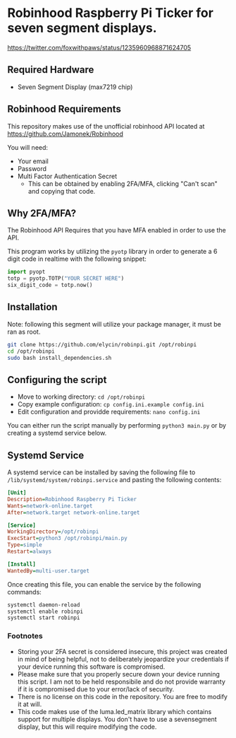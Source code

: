 # Robinhood Raspberry Pi Ticker for seven segment displays.
https://twitter.com/foxwithpaws/status/1235960968871624705

## Required Hardware
 - Seven Segment Display (max7219 chip)

## Robinhood Requirements
This repository makes use of the unofficial robinhood API located at https://github.com/Jamonek/Robinhood 

You will need:
- Your email
- Password
- Multi Factor Authentication Secret
    - This can be obtained by enabling 2FA/MFA, clicking "Can't scan" and copying that code.
    
## Why 2FA/MFA?
The Robinhood API Requires that you have MFA enabled in order to use the API.

This program works by utilizing the `pyotp` library in order to generate a 6 digit code in realtime with the following snippet:
```py
import pyopt
totp = pyotp.TOTP("YOUR SECRET HERE")
six_digit_code = totp.now()
```

## Installation
Note: following this segment will utilize your package manager, it must be ran as root.
```sh
git clone https://github.com/elycin/robinpi.git /opt/robinpi
cd /opt/robinpi
sudo bash install_dependencies.sh
```

## Configuring the script
- Move to working directory: `cd /opt/robinpi`
- Copy example configuration: `cp config.ini.example config.ini`
- Edit configuration and providde requirements: `nano config.ini`

You can either run the script manually by performing `python3 main.py` or by creating a systemd service below.
 
## Systemd Service
A systemd service can be installed by saving the following file to `/lib/systemd/system/robinpi.service` and pasting the following contents:
```ini
[Unit]
Description=Robinhood Raspberry Pi Ticker
Wants=network-online.target
After=network.target network-online.target

[Service]
WorkingDirectory=/opt/robinpi
ExecStart=python3 /opt/robinpi/main.py
Type=simple
Restart=always

[Install]
WantedBy=multi-user.target
```

Once creating this file, you can enable the service by the following commands:
```sh
systemctl daemon-reload
systemctl enable robinpi
systemctl start robinpi
```
### Footnotes
- Storing your 2FA secret is considered insecure, this project was created in mind of being helpful, not to deliberately jeopardize your credentials if your device running this software is compromised.
- Please make sure that you properly secure down your device running this script. I am not to be held responsibile and do not provide warranty if it is compromised due to your error/lack of security.
- There is no license on this code in the repository. You are free to modify it at will.
- This code makes use of the luma.led_matrix library which contains support for multiple displays. You don't have to use a sevensegment display, but this will require modifying the code.
